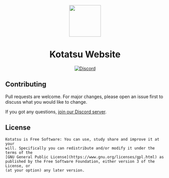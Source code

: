 <div>
	<p align="center">
		<img src="./img/icon256.png" height="100px">
	</p>
	<h1 align="center">Kotatsu Website</h1>
	<p align="center">
		<a href="https://discord.gg/NNJ5RgVBC5">
			<img src="https://img.shields.io/discord/898363402467045416?color=5865f2&label=discord" alt="Discord">
		</a>
	</p>
</div>

## Contributing

Pull requests are welcome. For major changes, please open an issue first to discuss what you would like to change.

If you got any questions, [join our Discord server](https://discord.gg/NNJ5RgVBC5).

## License

    Kotatsu is Free Software: You can use, study share and improve it at your
    will. Specifically you can redistribute and/or modify it under the terms of the
    [GNU General Public License](https://www.gnu.org/licenses/gpl.html) as
    published by the Free Software Foundation, either version 3 of the License, or
    (at your option) any later version.
